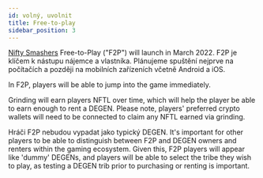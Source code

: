 ```yaml
---
id: volný, uvolnit
title: Free-to-play
sidebar_position: 3
---
```


[Nifty Smashers](https://docs.niftyleague.com/overview/games/nifty-smashers) Free-to-Play ("F2P") will launch in March 2022. F2P je klíčem k nástupu nájemce a vlastníka. Plánujeme spuštění nejprve na počítačích a později na mobilních zařízeních včetně Android a iOS.

In F2P, players will be able to jump into the game immediately.

Grinding will earn players NFTL over time, which will help the player be able to earn enough to rent a DEGEN. Please note, players' preferred crypto wallets will need to be connected to claim any NFTL earned via grinding.

Hráči F2P nebudou vypadat jako typický DEGEN. It's important for other players to be able to distinguish between F2P and DEGEN owners and renters within the gaming ecosystem. Given this, F2P players will appear like 'dummy' DEGENs, and players will be able to select the tribe they wish to play, as testing a DEGEN trib prior to purchasing or renting is important.
